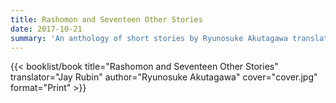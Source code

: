 ```yaml
---
title: Rashomon and Seventeen Other Stories
date: 2017-10-21
summary: 'An anthology of short stories by Ryunosuke Akutagawa translated by Jay Rubin'
---
```


{{< booklist/book
title="Rashomon and Seventeen Other Stories"
translator="Jay Rubin"
author="Ryunosuke Akutagawa"
cover="cover.jpg"
format="Print" >}}
